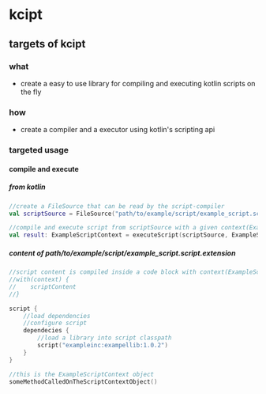 # kcipt

## targets of kcipt

### what

- create a easy to use library for compiling and executing kotlin scripts on the fly

### how

- create a compiler and a executor using kotlin's scripting api

### targeted usage

#### compile and execute 

##### from kotlin
````kotlin
//create a FileSource that can be read by the script-compiler
val scriptSource = FileSource("path/to/example/script/example_script.script.extension") 

//compile and execute script from scriptSource with a given context(ExampleScriptContext)
val result: ExampleScriptContext = executeScript(scriptSource, ExampleScriptContext())
````

##### content of path/to/example/script/example_script.script.extension
````kotlin
//script content is compiled inside a code block with context(ExampleScriptContext) as receiver
//with(context) {
//    scriptContent
//}

script {
    //load dependencies
    //configure script 
    dependecies {
        //load a library into script classpath
        script("exampleinc:exampellib:1.0.2")    
    }
}

//this is the ExampleScriptContext object
someMethodCalledOnTheScriptContextObject()
````
